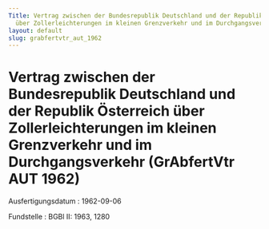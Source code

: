 ```yaml
---
Title: Vertrag zwischen der Bundesrepublik Deutschland und der Republik Österreich
  über Zollerleichterungen im kleinen Grenzverkehr und im Durchgangsverkehr
layout: default
slug: grabfertvtr_aut_1962
---
```


# Vertrag zwischen der Bundesrepublik Deutschland und der Republik Österreich über Zollerleichterungen im kleinen Grenzverkehr und im Durchgangsverkehr (GrAbfertVtr AUT 1962)

Ausfertigungsdatum
:   1962-09-06

Fundstelle
:   BGBl II: 1963, 1280

